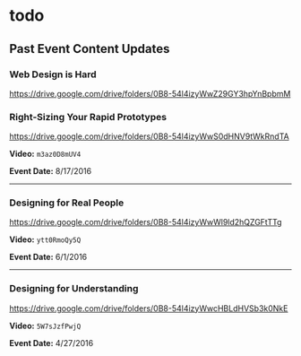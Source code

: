 # todo

## Past Event Content Updates

### Web Design is Hard

https://drive.google.com/drive/folders/0B8-54l4izyWwZ29GY3hpYnBpbmM


### Right-Sizing Your Rapid Prototypes

https://drive.google.com/drive/folders/0B8-54l4izyWwS0dHNV9tWkRndTA

**Video:** `m3az0D8mUV4`

**Event Date:** 8/17/2016

---

### Designing for Real People

https://drive.google.com/drive/folders/0B8-54l4izyWwWl9ld2hQZGFtTTg

**Video:** `ytt0RmoQy5Q`

**Event Date:** 6/1/2016

---

### Designing for Understanding

https://drive.google.com/drive/folders/0B8-54l4izyWwcHBLdHVSb3k0NkE

**Video:** `5W7sJzfPwjQ`

**Event Date:** 4/27/2016

